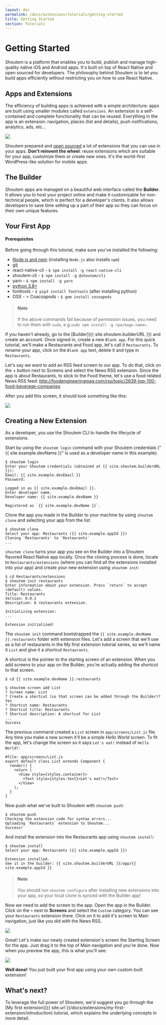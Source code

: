 ```yaml
---
layout: doc
permalink: /docs/extensions/tutorials/getting-started
title: Getting Started
section: Tutorials
---
```


# Getting Started

Shoutem is a platform that enables you to build, publish and manage high-quality native iOS and Android apps. It's built on top of React Native and open sourced for developers. The philosophy behind Shoutem is to let you build apps efficiently without restricting you on how to use React Native.

## Apps and Extensions

The efficiency of building apps is achieved with a simple architecture: apps are built using smaller modules called `extensions`. An extension is a self-contained and complete functionality that can be reused. Everything in the app is an extension: navigation, places (list and details), push notifications, analytics, ads, etc...

<p class="image">
<img src='{{ site.url }}/img/tutorials/getting-started/apps-are-made-of-extensions.png'/>
</p>

Shoutem prepared and [open sourced](https://github.com/shoutem/extensions) a lot of extensions that you can use in your apps. **Don't reinvent the wheel**: reuse extensions which are suitable for your app, customize them or create new ones. It's the world-first WordPress-like solution for mobile apps.

## The Builder

Shoutem apps are managed on a beautiful web interface called the **Builder**. It allows you to host your project online and make it customizable for non-technical people, which is perfect for a developer's clients. It also allows developers to save time setting up a part of their app so they can focus on their own unique features.

## Your First App

#### Prerequisites

Before going through this tutorial, make sure you've installed the following:

- [Node.js and npm](https://www.npmjs.com/) (installing `Node.js` also installs `npm`)
- [git](https://git-scm.com/book/en/v2/Getting-Started-Installing-Git)
- react-native-cli - `$ npm install -g react-native-cli`
- shoutem-cli - `$ npm install -g @shoutem/cli`
- yarn - `$ npm install -g yarn`
- [python 3.8+](https://www.python.org/downloads/release/python-3816/)
- fonttools - `$ pip3 install fonttools` (after installing python)
- OSX - > Coacoapods - `$ gem install cocoapods`

> #### Note
> If the above commands fail because of _permission_ issues, you need to run them with `sudo`, e.g.`sudo npm install -g <package-name>`.

If you haven't already, go to the [Builder]({{ site.shoutem.builderURL }}) and create an account. Once signed in, create a new `Blank app`. For this quick tutorial, we'll make a Restaurants and Food app, let's call it `Restaurants`. To rename your app, click on the `Blank app` text, delete it and type in `Restaurants`.

Let's say we want to add an RSS feed screen to our app. To do that, click on the + button next to Screens and select the News RSS extension. Since the app is about Restaurants, to stick to the Food theme, let's use a food related News RSS feed:
http://foodengineeringmag.com/rss/topic/2639-top-100-food-beverage-companies

After you add this screen, it should look something like this:

<p class="image">
<img src='{{ site.url }}/img/tutorials/getting-started/01-builder-before-clone.png'/>
</p>

## Creating a New Extension

As a developer, you use the Shoutem CLI to handle the lifecycle of extensions.

Start by using the `shoutem login` command with your Shoutem credentials ("{{ site.example.devName }}" is used as a developer name in this example).

```ShellSession
$ shoutem login
Enter your Shoutem credentials (obtained at {{ site.shoutem.builderURL }}):
Email: {{ site.example.devEmail }}
Password:

Logged in as {{ site.example.devEmail }}.
Enter developer name.
Developer name: {{ site.example.devName }}

Registered as `{{ site.example.devName }}`.
```

Clone the app you made in the Builder to your machine by using `shoutem clone` and selecting your app from the list:

```ShellSession
$ shoutem clone
Select your app: Restaurants ({{ site.example.appId }})
Cloning `Restaurants` to `Restaurants`
...
```

`shoutem clone` turns your app you see on the Builder into a Shoutem flavored React Native app locally. Once the cloning process is done, locate to `Restaurants/extensions` (where you can find all the extensions installed into your app) and create your new extension using `shoutem init`:

```ShellSession
$ cd Restaurants/extensions
$ shoutem init restaurants
Enter information about your extension. Press `return` to accept (default) values.
Title: Restaurants
Version: 0.0.1
Description: A restaurants extension.

Initializing extension:
...

Extension initialized!
```

The `shoutem init` command bootstrapped the `{{ site.example.devName }}.restaurants` folder with extension files. Let's add a screen that we'll use as a list of restaurants in the My first extension tutorial series, so we'll name it `List` and give it a shortcut `Restaurants`.

A shortcut is the pointer to the starting screen of an extension. When you add screens to your app on the Builder, you're actually adding the shortcut to that screen.

```ShellSession
$ cd {{ site.example.devName }}.restaurants

$ shoutem screen add List
? Screen name: List
? Create a shortcut (so that screen can be added through the Builder)? Yes
? Shortcut name: Restaurants
? Shortcut title: Restaurants
? Shortcut description: A shortcut for List
...
Success
```

The previous command created a `List` screen in `app/screens/List.js` file. Any time you make a new screen it'll be a simple _Hello World_ screen. To fit the app, let's change the screen so it says `Let's eat!` instead of `Hello World!`:

```JavaScript{5}
#file: app/screens/List.js
export default class List extends Component {
  render() {
    return (
      <View style={styles.container}>
        <Text style={styles.text}>Let's eat!</Text>
      </View>
    );
  }
}
```

Now push what we've built to Shoutem with `shoutem push`:

```ShellSession
$ shoutem push
Checking the extension code for syntax errors...
Uploading `Restaurants` extension to Shoutem...
Success!
```

And install the extension into the Restaurants app using `shoutem install`:

```ShellSession
$ shoutem install
Select your app: Restaurants ({{ site.example.appId }})

Extension installed.
See it in the builder: {{ site.shoutem.builderURL }}/app/{{ site.example.appId }}
```

> #### Note
> You should run `shoutem configure` after installing new extensions into your app, so your local clone is synced with the Builder app!

Now we need to add the screen to the app. Open the app in the Builder. Click on the `+` next to **Screens** and select the `Custom` category. You can see your `Restaurants` extension there. Click on it to add it's screen to Main navigation, just like you did with the News RSS.

<p class="image">
<img src='{{ site.url }}/img/tutorials/getting-started/02-builder-custom-extension-screen.png'/>
</p>

Great! Let's make our newly created extension's screen the Starting Screen for the app. Just drag it to the top of Main navigation and you're done. Now when you preview the app, this is what you'll see:

<p class="image">
<img src='{{ site.url }}/img/tutorials/getting-started/03-lets-eat.png'/>
</p>

**Well done!** You just built your first app using your own custom built extension!

## What's next?

To leverage the full power of Shoutem, we'd suggest you go through the [My first extension]({{ site.url }}/docs/extensions/my-first-extension/introduction) tutorial, which explains the underlying concepts in more detail.
